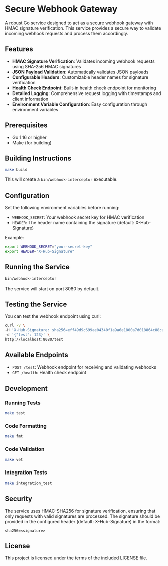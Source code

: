 # Secure Webhook Gateway

A robust Go service designed to act as a secure webhook gateway with HMAC signature verification. This service provides a secure way to validate incoming webhook requests and process them accordingly.

## Features

- **HMAC Signature Verification**: Validates incoming webhook requests using SHA-256 HMAC signatures
- **JSON Payload Validation**: Automatically validates JSON payloads
- **Configurable Headers**: Customizable header names for signature verification
- **Health Check Endpoint**: Built-in health check endpoint for monitoring
- **Detailed Logging**: Comprehensive request logging with timestamps and client information
- **Environment Variable Configuration**: Easy configuration through environment variables

## Prerequisites

- Go 1.16 or higher
- Make (for building)

## Building Instructions

```bash
make build
```

This will create a `bin/webhook-interceptor` executable.

## Configuration

Set the following environment variables before running:

- `WEBHOOK_SECRET`: Your webhook secret key for HMAC verification
- `HEADER`: The header name containing the signature (default: X-Hub-Signature)

Example:
```bash
export WEBHOOK_SECRET="your-secret-key"
export HEADER="X-Hub-Signature"
```

## Running the Service

```bash
bin/webhook-interceptor
```

The service will start on port 8080 by default.

## Testing the Service

You can test the webhook endpoint using curl:

```bash
curl -v \
-H 'X-Hub-Signature: sha256=eff49d9c699ae04340f1a9a6e1800a7d018864c88ca719e0156ca7a9a55b0f67' \
-d '{"test": 123}' \
http://localhost:8080/test
```

## Available Endpoints

- `POST /test`: Webhook endpoint for receiving and validating webhooks
- `GET /health`: Health check endpoint

## Development

### Running Tests
```bash
make test
```

### Code Formatting
```bash
make fmt
```

### Code Validation
```bash
make vet
```

### Integration Tests
```bash
make integration_test
```

## Security

The service uses HMAC-SHA256 for signature verification, ensuring that only requests with valid signatures are processed. The signature should be provided in the configured header (default: X-Hub-Signature) in the format:

```
sha256=<signature>
```

## License

This project is licensed under the terms of the included LICENSE file.
